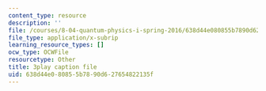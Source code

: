 ```yaml
---
content_type: resource
description: ''
file: /courses/8-04-quantum-physics-i-spring-2016/638d44e080855b7890d627654822135f_dVWKsiaAZ14.vtt
file_type: application/x-subrip
learning_resource_types: []
ocw_type: OCWFile
resourcetype: Other
title: 3play caption file
uid: 638d44e0-8085-5b78-90d6-27654822135f
---
```

